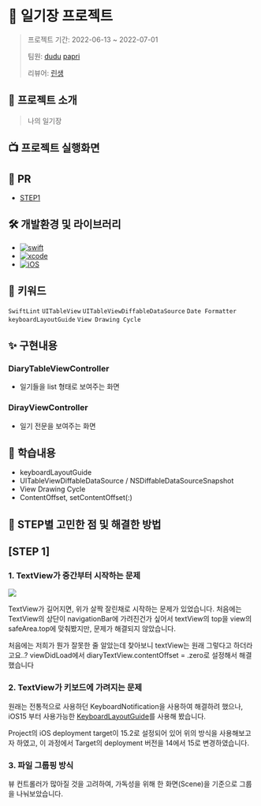 # 📔 일기장 프로젝트
> 프로젝트 기간: 2022-06-13 ~ 2022-07-01
> 
> 팀원: [dudu](https://github.com/firstDo) [papri](https://github.com/papriOS) 
> 
> 리뷰어: [린생](https://github.com/jungseungyeo)

## 🔎 프로젝트 소개

> 나의 일기장

## 📺 프로젝트 실행화면



## 👀 PR
- [STEP1](https://github.com/yagom-academy/ios-diary/pull/1)

## 🛠 개발환경 및 라이브러리
- [![swift](https://img.shields.io/badge/swift-5.0-orange)]()
- [![xcode](https://img.shields.io/badge/Xcode-13.0-blue)]()
- [![iOS](https://img.shields.io/badge/iOS-15.0-red)]()

## 🔑 키워드

`SwiftLint`
`UITableView`
`UITableViewDiffableDataSource`
`Date Formatter`
`keyboardLayoutGuide`
`View Drawing Cycle`

## ✨ 구현내용

### DiaryTableViewController

- 일기들을 list 형태로 보여주는 화면

### DirayViewController

- 일기 전문을 보여주는 화면

## 📖 학습내용

- keyboardLayoutGuide
- UITableViewDiffableDataSource / NSDiffableDataSourceSnapshot
- View Drawing Cycle
- ContentOffset, setContentOffset(:)

## 🤔 STEP별 고민한 점 및 해결한 방법

## [STEP 1]

### 1. TextView가 중간부터 시작하는 문제

![](https://i.imgur.com/7WLjXsL.gif)

TextView가 길어지면, 위가 살짝 잘린채로 시작하는 문제가 있었습니다. 처음에는 TextView의 상단이 navigationBar에 가려진건가 싶어서 textView의 top을 view의 safeArea.top에 맞춰봤지만, 문제가 해결되지 않았습니다.

처음에는 저희가 뭔가 잘못한 줄 알았는데 찾아보니 textView는 원래 그렇다고 하더라고요..?
viewDidLoad에서 diaryTextView.contentOffset = .zero로 설정해서 해결했습니다

### 2. TextView가 키보드에 가려지는 문제

원래는 전통적으로 사용하던 KeyboardNotification을 사용하여 해결하려 했으나, iOS15 부터 사용가능한 [KeyboardLayoutGuide](https://developer.apple.com/documentation/uikit/uiview/3752221-keyboardlayoutguide)를 사용해 봤습니다.

Project의 iOS deployment target이 15.2로 설정되어 있어 위의 방식을 사용해보고자 하였고,
이 과정에서 Target의 deployment 버전을 14에서 15로 변경하였습니다.

### 3. 파일 그룹핑 방식

뷰 컨트롤러가 많아질 것을 고려하여, 가독성을 위해 한 화면(Scene)을 기준으로 그룹을 나눠보았습니다. 

